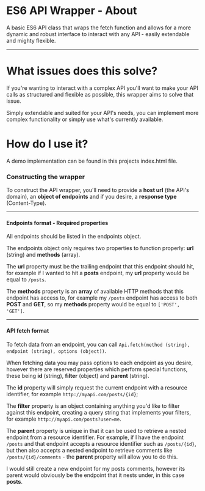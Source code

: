 # ES6 API Wrapper - About
A basic ES6 API class that wraps the fetch function and allows for a more dynamic and robust interface to interact with any API - easily extendable and mighty flexible.

---

# What issues does this solve?
If you're wanting to interact with a complex API you'll want to make your API calls as structured and flexible as possible, this wrapper aims to solve that issue.

Simply extendable and suited for your API's needs, you can implement more complex functionality or simply use what's currently available.

# How do I use it?
A demo implementation can be found in this projects index.html file.

### Constructing the wrapper
To construct the API wrapper, you'll need to provide a __host url__ (the API's domain), an __object of endpoints__ and if you desire, a __response type__ (Content-Type).

---

#### Endpoints format - Required properties
All endpoints should be listed in the endpoints object.

The endpoints object only requires two properties to function properly: __url__ (string) and __methods__ (array).

The __url__ property must be the trailing endpoint that this endpoint should hit, for example if I wanted to hit a __posts__ endpoint, my __url__ property would be equal to `/posts`.

The __methods__ property is an __array__ of available HTTP methods that this endpoint has access to, for example my `/posts` endpoint has access to both __POST__ and __GET__, so my __methods__ property would be equal to `['POST', 'GET']`.

---

#### API fetch format
To fetch data from an endpoint, you can call `Api.fetch(method (string), endpoint (string), options (object))`.

When fetching data you may pass options to each endpoint as you desire, however there are reserved properties which perform special functions, these being __id__ (string), __filter__ (object) and __parent__ (string).

The __id__ property will simply request the current endpoint with a resource identifier, for example `http://myapi.com/posts/{id}`;

The __filter__ property is an object containing anything you'd like to filter against this endpoint, creating a query string that implements your filters, for example `http://myapi.com/posts?user=me`.

The __parent__ property is unique in that it can be used to retrieve a nested endpoint from a resource identifier. For example, if I have the endpoint `/posts` and that endpoint accepts a resource identifier such as `/posts/{id}`, but then also accepts a nested endpoint to retrieve comments like `/posts/{id}/comments` - the __parent__ property will allow you to do this.

I would still create a new endpoint for my posts comments, however its parent would obviously be the endpoint that it nests under, in this case __posts__.
